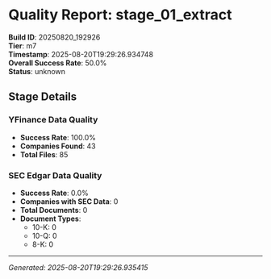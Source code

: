 # Quality Report: stage_01_extract

**Build ID**: 20250820_192926  
**Tier**: m7  
**Timestamp**: 2025-08-20T19:29:26.934748  
**Overall Success Rate**: 50.0%  
**Status**: unknown

## Stage Details

### YFinance Data Quality

- **Success Rate**: 100.0%
- **Companies Found**: 43
- **Total Files**: 85

### SEC Edgar Data Quality

- **Success Rate**: 0.0%
- **Companies with SEC Data**: 0
- **Total Documents**: 0
- **Document Types**:
  - 10-K: 0
  - 10-Q: 0
  - 8-K: 0

---
*Generated: 2025-08-20T19:29:26.935415*
